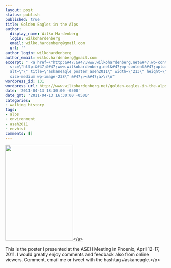 ```yaml
---
layout: post
status: publish
published: true
title: Golden Eagles in the Alps
author:
  display_name: Wilko Hardenberg
  login: wilkohardenberg
  email: wilko.hardenberg@gmail.com
  url: ''
author_login: wilkohardenberg
author_email: wilko.hardenberg@gmail.com
excerpt: " <a href=\"http:&#47;&#47;www.wilkohardenberg.net&#47;wp-content&#47;uploads&#47;2011&#47;04&#47;askaneagle_poster_aseh2011.pdf\"><img
  src=\"http:&#47;&#47;www.wilkohardenberg.net&#47;wp-content&#47;uploads&#47;2011&#47;04&#47;askaneagle_poster_aseh2011-213x300.jpg\"
  alt=\"\" title=\"askaneagle_poster_aseh2011\" width=\"213\" height=\"300\" class=\"alignleft
  size-medium wp-image-238\" &#47;><&#47;a>\r\n"
wordpress_id: 131
wordpress_url: http://www.wilkohardenberg.net/golden-eagles-in-the-alps/
date: '2011-04-13 18:30:00 -0500'
date_gmt: '2011-04-13 16:30:00 -0500'
categories:
- walking history
tags:
- alps
- environment
- aseh2011
- envhist
comments: []
---
```

<p> <a href="http:&#47;&#47;www.wilkohardenberg.net&#47;wp-content&#47;uploads&#47;2011&#47;04&#47;askaneagle_poster_aseh2011.pdf"><img src="http:&#47;&#47;www.wilkohardenberg.net&#47;wp-content&#47;uploads&#47;2011&#47;04&#47;askaneagle_poster_aseh2011-213x300.jpg" alt="" title="askaneagle_poster_aseh2011" width="213" height="300" class="alignleft size-medium wp-image-238" &#47;><&#47;a><br />
<a id="more"></a><a id="more-131"></a></p>
<p> This is the poster I presented at the ASEH Meeting in Phoenix, April 12-17, 2011.
<p&#47;> I would greatly enjoy comments and feedback also from online viewers. Comment, email me or tweet with the hashtag #askaneagle.<&#47;p></p>
